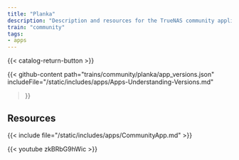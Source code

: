 ```yaml
---
title: "Planka"
description: "Description and resources for the TrueNAS community application called Planka."
train: "community"
tags:
- apps
---
```


{{< catalog-return-button >}}

{{< github-content 
    path="trains/community/planka/app_versions.json"
	includeFile="/static/includes/apps/Apps-Understanding-Versions.md"
>}}

## Resources

{{< include file="/static/includes/apps/CommunityApp.md" >}}

<!-- {{< include file="/static/includes/apps/CommunityPleaseExpand.md" >}} -->

<div class="docs-sections">

{{< youtube zkBRbG9hWic >}}

</div>

